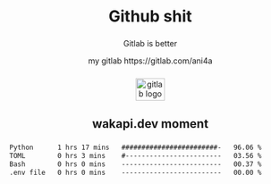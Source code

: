<h1 align="center">Github shit</h1>

###

<p align="center">Gitlab is better</p>

<p align="center">my gitlab https://gitlab.com/ani4a</p>

###

<div align="center">
  <img src="https://cdn.jsdelivr.net/gh/devicons/devicon/icons/gitlab/gitlab-original.svg" height="40" width="52" alt="gitlab logo"  />
</div>

###

<h2 align="center">wakapi.dev moment</h2>

###

<!--START_SECTION:waka-->

```txt
Python      1 hrs 17 mins   ########################-   96.06 %
TOML        0 hrs 3 mins    #------------------------   03.56 %
Bash        0 hrs 0 mins    -------------------------   00.37 %
.env file   0 hrs 0 mins    -------------------------   00.00 %
```

<!--END_SECTION:waka-->

###
